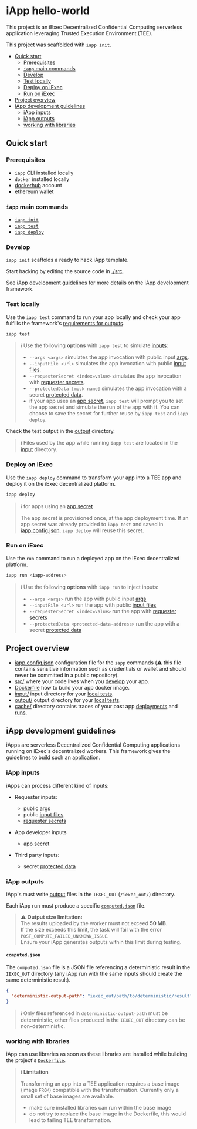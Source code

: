 # iApp hello-world

This project is an iExec Decentralized Confidential Computing serverless
application leveraging Trusted Execution Environment (TEE).

This project was scaffolded with `iapp init`.

- [Quick start](#quick-start)
  - [Prerequisites](#prerequisites)
  - [`iapp` main commands](#iapp-main-commands)
  - [Develop](#develop)
  - [Test locally](#test-locally)
  - [Deploy on iExec](#deploy-on-iexec)
  - [Run on iExec](#run-on-iexec)
- [Project overview](#project-overview)
- [iApp development guidelines](#iapp-development-guidelines)
  - [iApp inputs](#iapp-inputs)
  - [iApp outputs](#iapp-outputs)
  - [working with libraries](#working-with-libraries)

## Quick start

### Prerequisites

- `iapp` CLI installed locally
- `docker` installed locally
- [dockerhub](https://hub.docker.com/) account
- ethereum wallet

### `iapp` main commands

- [`iapp init`](#develop)
- [`iapp test`](#test-locally)
- [`iapp deploy`](#deploy-on-iexec)

### Develop

`iapp init` scaffolds a ready to hack iApp template.

Start hacking by editing the source code in [./src](./src/).

See [iApp development guidelines](#iapp-development-guidelines) for more details
on the iApp development framework.

### Test locally

Use the `iapp test` command to run your app locally and check your app fulfills
the framework's [requirements for outputs](#iapp-outputs).

```sh
iapp test
```

> ℹ️ Use the following **options** with `iapp test` to simulate
> [inputs](#iapp-inputs):
>
> - `--args <args>` simulates the app invocation with public input
>   [args](https://protocol.docs.iex.ec/for-developers/technical-references/application-io#args).
> - `--inputFile <url>` simulates the app invocation with public
>   [input files](https://protocol.docs.iex.ec/for-developers/technical-references/application-io#input-files).
> - `--requesterSecret <index=value>` simulates the app invocation with
>   [requester secrets](https://protocol.docs.iex.ec/for-developers/technical-references/application-io#requester-secrets).
> - `--protectedData [mock name]` simulates the app invocation with a secret
>   [protected data](https://protocol.docs.iex.ec/for-developers/technical-references/application-iohttps://protocol.docs.iex.ec/for-developers/technical-references/application-io#protected-data).
> - if your app uses an
>   [app secret](https://protocol.docs.iex.ec/for-developers/technical-references/application-io#app-developer-secret),
>   `iapp test` will prompt you to set the app secret and simulate the run of
>   the app with it. You can choose to save the secret for further reuse by
>   `iapp test` and `iapp deploy`.

Check the test output in the [output](./output/) directory.

> ℹ️ Files used by the app while running `iapp test` are located in the
> [input](./input/) directory.

### Deploy on iExec

Use the `iapp deploy` command to transform your app into a TEE app and deploy it
on the iExec decentralized platform.

```sh
iapp deploy
```

> ℹ️ for apps using an
> [app secret](https://protocol.docs.iex.ec/for-developers/technical-references/application-io#app-developer-secret)
>
> The app secret is provisioned once, at the app deployment time. If an app
> secret was already provided to `iapp test` and saved in
> [iapp.config.json](./iapp.config.json), `iapp deploy` will reuse this secret.

### Run on iExec

Use the `run` command to run a deployed app on the iExec decentralized platform.

```sh
iapp run <iapp-address>
```

> ℹ️ Use the following **options** with `iapp run` to inject inputs:
>
> - `--args <args>` run the app with public input
>   [args](https://protocol.docs.iex.ec/for-developers/technical-references/application-io#args)
> - `--inputFile <url>` run the app with public
>   [input files](https://protocol.docs.iex.ec/for-developers/technical-references/application-io#input-files)
> - `--requesterSecret <index=value>` run the app with
>   [requester secrets](https://protocol.docs.iex.ec/for-developers/technical-references/application-io#requester-secrets)
> - `--protectedData <protected-data-address>` run the app with a secret
>   [protected data](https://protocol.docs.iex.ec/for-developers/technical-references/application-io#protected-data)

## Project overview

- [iapp.config.json](./iapp.config.json) configuration file for the `iapp`
  commands (⚠️ this file contains sensitive information such as credentials or
  wallet and should never be committed in a public repository).
- [src/](./src/) where your code lives when you [develop](#develop) your app.
- [Dockerfile](./Dockerfile) how to build your app docker image.
- [input/](./input/) input directory for your [local tests](#test-locally).
- [output/](./output/) output directory for your [local tests](#test-locally).
- [cache/](./cache/) directory contains traces of your past app
  [deployments](#deploy-on-iexec) and [runs](#run-on-iexec).

## iApp development guidelines

iApps are serverless Decentralized Confidential Computing applications running
on iExec's decentralized workers. This framework gives the guidelines to build
such an application.

### iApp inputs

iApps can process different kind of inputs:

- Requester inputs:

  - public
    [args](https://protocol.docs.iex.ec/for-developers/technical-references/application-io#args)
  - public
    [input files](https://protocol.docs.iex.ec/for-developers/technical-references/application-io#input-files)
  - [requester secrets](https://protocol.docs.iex.ec/for-developers/technical-references/application-io#requester-secrets)

- App developer inputs

  - [app secret](https://protocol.docs.iex.ec/for-developers/technical-references/application-io#app-developer-secret)

- Third party inputs:

  - secret
    [protected data](https://protocol.docs.iex.ec/for-developers/technical-references/application-io#protected-data)

### iApp outputs

iApp's must write
[output](https://protocol.docs.iex.ec/for-developers/technical-references/application-io#application-outputs)
files in the `IEXEC_OUT` (`/iexec_out/`) directory.

Each iApp run must produce a specific [`computed.json`](#computedjson) file.

> ⚠️ **Output size limitation:**  
> The results uploaded by the worker must not exceed **50 MB**.  
> If the size exceeds this limit, the task will fail with the error
> `POST_COMPUTE_FAILED_UNKNOWN_ISSUE`.  
> Ensure your iApp generates outputs within this limit during testing.

#### `computed.json`

The `computed.json` file is a JSON file referencing a deterministic result in
the `IEXEC_OUT` directory (any iApp run with the same inputs should create the
same deterministic result).

```json
{
  "deterministic-output-path": "iexec_out/path/to/deterministic/result"
}
```

> ℹ️ Only files referenced in `deterministic-output-path` must be deterministic,
> other files produced in the `IEXEC_OUT` directory can be non-deterministic.

### working with libraries

iApp can use libraries as soon as these libraries are installed while building
the project's [`Dockerfile`](./Dockerfile).

> ℹ️ **Limitation**
>
> Transforming an app into a TEE application requires a base image (image
> `FROM`) compatible with the transformation. Currently only a small set of base
> images are available.
>
> - make sure installed libraries can run within the base image
> - do not try to replace the base image in the Dockerfile, this would lead to
>   failing TEE transformation.

